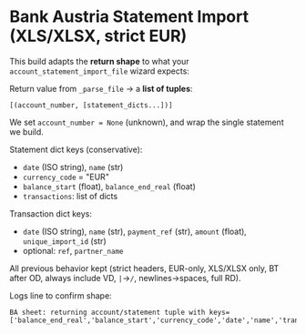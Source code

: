 # Bank Austria Statement Import (XLS/XLSX, strict EUR)

This build adapts the **return shape** to what your `account_statement_import_file` wizard expects:

Return value from `_parse_file` → a **list of tuples**:
```
[(account_number, [statement_dicts...])]
```
We set `account_number = None` (unknown), and wrap the single statement we build.

Statement dict keys (conservative):
- `date` (ISO string), `name` (str)
- `currency_code` = "EUR"
- `balance_start` (float), `balance_end_real` (float)
- `transactions`: list of dicts

Transaction dict keys:
- `date` (ISO string), `name` (str), `payment_ref` (str), `amount` (float), `unique_import_id` (str)
- optional: `ref`, `partner_name`

All previous behavior kept (strict headers, EUR-only, XLS/XLSX only, BT after OD, always include VD, `|`→`/`, newlines→spaces, full RD).

Logs line to confirm shape:
```
BA sheet: returning account/statement tuple with keys=['balance_end_real','balance_start','currency_code','date','name','transactions']
```
